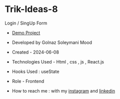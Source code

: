 # Trik-Ideas-8
Login / SingUp Form
- [Demo Project]()

- Developed by Golnaz Soleymani Mood

- Created - 2024-06-08

- Technologies Used - Html , css , js , React.js

- Hooks Used : useState 

- Role - Frontend

- How to reach me : with my [instagram](https://www.instagram.com/Soleymani_golnaz_web) and [linkedin](https://www.linkedin.com/in/Golnaz-Soleymani-Mood)

